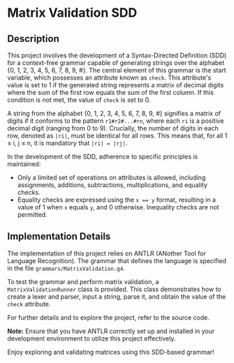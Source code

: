 # Matrix Validation SDD

## Description

This project involves the development of a Syntax-Directed Definition (SDD) for a context-free grammar capable of generating strings over the alphabet {0, 1, 2, 3, 4, 5, 6, 7, 8, 9, #}. The central element of this grammar is the start variable, which possesses an attribute known as `check`. This attribute's value is set to 1 if the generated string represents a matrix of decimal digits where the sum of the first row equals the sum of the first column. If this condition is not met, the value of `check` is set to 0.

A string from the alphabet {0, 1, 2, 3, 4, 5, 6, 7, 8, 9, #} signifies a matrix of digits if it conforms to the pattern `r1#r2#...#rn`, where each `ri` is a positive decimal digit (ranging from 0 to 9). Crucially, the number of digits in each row, denoted as `|ri|`, must be identical for all rows. This means that, for all 1 ≤ i, j ≤ n, it is mandatory that `|ri| = |rj|`.

In the development of the SDD, adherence to specific principles is maintained:

- Only a limited set of operations on attributes is allowed, including assignments, additions, subtractions, multiplications, and equality checks.
- Equality checks are expressed using the `x == y` format, resulting in a value of 1 when `x` equals `y`, and 0 otherwise. Inequality checks are not permitted.

## Implementation Details

The implementation of this project relies on ANTLR (ANother Tool for Language Recognition). The grammar that defines the language is specified in the file `grammars/MatrixValidation.g4`.

To test the grammar and perform matrix validation, a `MatrixValidationRunner` class is provided. This class demonstrates how to create a lexer and parser, input a string, parse it, and obtain the value of the `check` attribute.

For further details and to explore the project, refer to the source code.

**Note:** Ensure that you have ANTLR correctly set up and installed in your development environment to utilize this project effectively.

Enjoy exploring and validating matrices using this SDD-based grammar!
